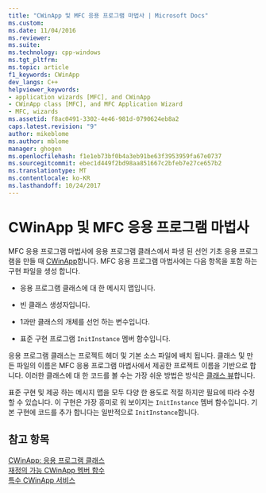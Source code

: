 ```yaml
---
title: "CWinApp 및 MFC 응용 프로그램 마법사 | Microsoft Docs"
ms.custom: 
ms.date: 11/04/2016
ms.reviewer: 
ms.suite: 
ms.technology: cpp-windows
ms.tgt_pltfrm: 
ms.topic: article
f1_keywords: CWinApp
dev_langs: C++
helpviewer_keywords:
- application wizards [MFC], and CWinApp
- CWinApp class [MFC], and MFC Application Wizard
- MFC, wizards
ms.assetid: f8ac0491-3302-4e46-981d-0790624eb8a2
caps.latest.revision: "9"
author: mikeblome
ms.author: mblome
manager: ghogen
ms.openlocfilehash: f1e1eb73bf0b4a3eb91be63f3953959fa67e0737
ms.sourcegitcommit: ebec1d449f2bd98aa851667c2bfeb7e27ce657b2
ms.translationtype: MT
ms.contentlocale: ko-KR
ms.lasthandoff: 10/24/2017
---
```

# <a name="cwinapp-and-the-mfc-application-wizard"></a>CWinApp 및 MFC 응용 프로그램 마법사
MFC 응용 프로그램 마법사에 응용 프로그램 클래스에서 파생 된 선언 기초 응용 프로그램을 만들 때 [CWinApp](../mfc/reference/cwinapp-class.md)합니다. MFC 응용 프로그램 마법사에는 다음 항목을 포함 하는 구현 파일을 생성 합니다.  
  
-   응용 프로그램 클래스에 대 한 메시지 맵입니다.  
  
-   빈 클래스 생성자입니다.  
  
-   1과만 클래스의 개체를 선언 하는 변수입니다.  
  
-   표준 구현 프로그램 `InitInstance` 멤버 함수입니다.  
  
 응용 프로그램 클래스는 프로젝트 헤더 및 기본 소스 파일에 배치 됩니다. 클래스 및 만든 파일의 이름은 MFC 응용 프로그램 마법사에서 제공한 프로젝트 이름을 기반으로 합니다. 이러한 클래스에 대 한 코드를 볼 수는 가장 쉬운 방법은 방식은 [클래스 뷰](http://msdn.microsoft.com/en-us/8d7430a9-3e33-454c-a9e1-a85e3d2db925)합니다.  
  
 표준 구현 및 제공 하는 메시지 맵을 모두 다양 한 용도로 적절 하지만 필요에 따라 수정할 수 있습니다. 이 구현은 가장 흥미로 워 보이지는 `InitInstance` 멤버 함수입니다. 기본 구현에 코드를 추가 합니다는 일반적으로 `InitInstance`합니다.  
  
## <a name="see-also"></a>참고 항목  
 [CWinApp: 응용 프로그램 클래스](../mfc/cwinapp-the-application-class.md)   
 [재정의 가능 CWinApp 멤버 함수](../mfc/overridable-cwinapp-member-functions.md)   
 [특수 CWinApp 서비스](../mfc/special-cwinapp-services.md)

